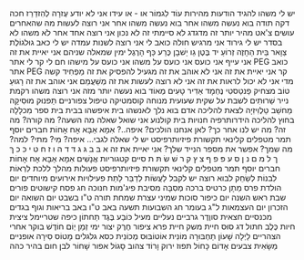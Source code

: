יש לי משהו להגיד
	הודעות מהירות
		עוֹד
		לִגמוֹר
		או - או
		עידו
		אני לא יודע
		עֶזרָה
		לְהִזדַרֵז
		חכה דקה
		תודה
		בוא נעשה משהו אחר
		בוא נעשה משהו אחר
		אני רוצה לעשות מה שהאחרים עושים
		צ'אט מהיר יותר
			זה מדגדג
			לא סיימתי
			זה לא נכון
			אני רוצה אחד אחר
			לֹא
	משהו לא בסדר
		יש לי גירוד
		אני מרגיש חולה
		כואב לי
		אני רוצה לשנות עמדה
		יש לי כאב
			גוּלגוֹלֶת
			צַוָאר
			בֵּית הַחָזֶה
			זְרוֹעַ
			יד
			בֶּטֶן
			גֵו
			יַשׁבָן
			כֶּרַע
			כַּף הָרֶגֶל
			ימין
			שמאלה
			שניהם
			אני יאיית את זה
		אני עייף
		אני כועס
		אני כועס על משהו
		אני כועס על מישהו
		חם לי
		קר לי
		אתר PEG כואב
		אתר PEG קר
		אני יאיית את זה
	אני לא אוהב את זה
		מגעיל
		להפסיק את זה
		מַפְחִיד
		קשה מדי
		אני לא יכול לראות את זה
		אני לא רוצה לעשות את זה
		מְשַׁעֲמֵם
	אני אוהב את זה
		רָגוּעַ
		טוֹב
		מצחיק
		פַנטַסטִי
		נֶחְמָד
		אַדִיר
		טָעִים מְאוֹד
		בוא נעשה יותר מזה
	אני רוצה משהו
		רקמת נייר
		שֵׁרוּתִים
		לשבת על שקית שעועית
		מנוחה
		קוסמטיקה
		טיפול צפורניים
		תַפנוּק
		מוּסִיקָה
		מַחשֵׁב
		טֵלֶוִיזִיָה
		לצאת להליכה
		אדם
	בוא נלך לאנשהו
		בית
		איפשהו בבית
		בית ספר
		מִכלָלָה
		בחוץ
		להליכה
		הידרותרפיה
		חנויות
		בית קולנוע
	אני שואל שאלה
		מה השעה?
		מה קורה?
		מה זה?
		מה יש לנו אחר כך?
		לאן אנחנו הולכים?
		איפה..?
			אִמָא
			אַבָּא
			אָח
			אָחוֹת
			חברים
				יוסף
				תמר
			מטפלים
				קלינאי תקשורת
				פיזיותרפיסט
		יש לי שאלה לגבי…
		איפה?
		מִי?
		מתי?
		למה?
		מה שמך?
		אפשר את מספר הנייד שלך?
	אני יאיית את זה<meta data-spell-branch>
		א
		בּ
		ב
		גּ
		ג
		דּ
		ד
		ה
		ו
		ז
		ח
		ט
		י
		כּ
		כ
		ךּ
		ך
		ל
		מ
		ם
		נ
		ן
		ס
		ע
		פּ
		פ
		ף
		צ
		ץ
		ק
		ר
		שׁ
		שׂ
		תּ
		ת
		סיים<meta data-spell-finish>
קטגוריות
	אֲנָשִׁים
		אִמָא
		אַבָּא
		אָח
		אָחוֹת
		חברים
			יוסף
			תמר
		מטפלים
			קלינאי תקשורת
			פיזיותרפיסט
	פעולות
		מהלך
		ללכת
		לִרְאוֹת
		לִבנוֹת
		לְשַׂחֵק
		לבוא
		רוצה
		יש
		לקבל
		לַעֲשׂוֹת
		לְדַבֵּר
		לָתֵת
	פעילויות
	אירועים מיוחדים
		יום הולדת
		פרס
		מַתָן
		כרטיס ברכה
		מְסִבָּה
		מסיבת פיג'מות
		חנוכה
		חג פסח
		קישוטים
		פורים
		שבת
		ראש השנה
		יום כיפור
		סוכות
		שמיני עצרת
		שמחת תורה
		ט"ו בשבט
		יום השואה
		יום הזכרון
		יום העצמאות
		ל"ג בעומר
		חג השבועות
		תשעה באב
		ט"ו באב
	בריאות וגוף
	בגדים
		מכנסיים
		חצאית
		סווֶדֶר 
		גרביים
		נעליים
		מעיל
		כּוֹבַע
		בֶּגֶד תַחתוֹן
		כיפה
		שטריימל
		ציצית	
	חיות
		כֶּלֶב
		חתול
		דג
		סוּס
		חיית משק
		חיית פרא
		ציפור
		חֶרֶק
		יצור ימי
	זְמַן
		יְוֹם
		חוֹדֶשׁ
		בוקר
		אחרי הצהריים
		לַיְלָה
		שָׁעוֹן
	תַחְבּוּרָה
		מוֹנִית
		אוֹטוֹבּוּס
		מְכוֹנִית
		כסא גלגלים
		מָטוֹס
		סִירָה
		אופניים
		מַשָׂאִית
	צבעים
		אָדוֹם
		כָּחוֹל
		תפוז
		ירוק
		וָרוֹד
		צהוב
		סָגוֹל
		אפור
		שָׁחוֹר
		לבן
		חום
		בהיר
		כהה